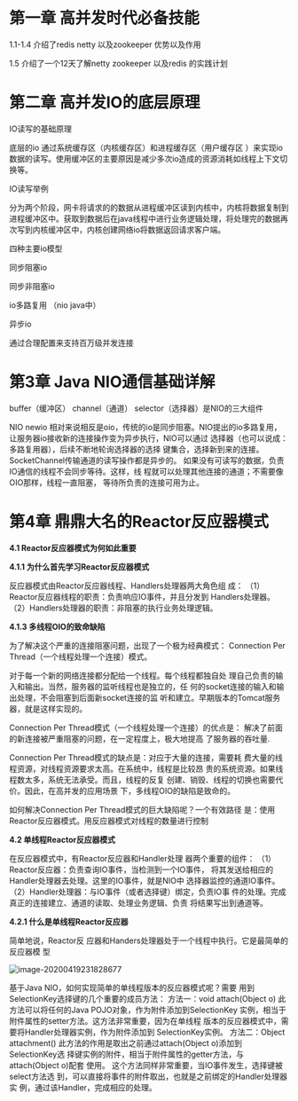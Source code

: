 # 第一章 高并发时代必备技能

1.1-1.4 介绍了redis netty 以及zookeeper 优势以及作用

1.5 介绍了一个12天了解netty zookeeper 以及redis 的实践计划



# 第二章 高并发IO的底层原理

IO读写的基础原理 

底层的io 通过系统缓存区（内核缓存区）和进程缓存区（用户缓存区 ）来实现io数据的读写。使用缓冲区的主要原因是减少多次io造成的资源消耗如线程上下文切换等。

IO读写举例 

分为两个阶段，网卡将请求的的数据从进程缓冲区读到内核中，内核将数据复制到进程缓冲区中。获取到数据后在java线程中进行业务逻辑处理，将处理完的数据再次写到内核缓冲区中，内核创建网络io将数据返回请求客户端。



四种主要io模型

同步阻塞io

同步非阻塞io

io多路复用 （nio java中）

异步io



通过合理配置来支持百万级并发连接



# 第3章 Java NIO通信基础详解

buffer（缓冲区） channel（通道） selector（选择器）是NIO的三大组件

NIO newio 相对来说相反是oio，传统的io是同步阻塞。NIO提出的io多路复用，让服务器io接收新的连接操作变为异步执行，NIO可以通过 选择器（也可以说成：多路复用器），后续不断地轮询选择器的选择 键集合，选择新到来的连接。SocketChannel传输通道的读写操作都是异步的。 如果没有可读写的数据，负责IO通信的线程不会同步等待。这样，线 程就可以处理其他连接的通道；不需要像OIO那样，线程一直阻塞， 等待所负责的连接可用为止。





# 第4章 鼎鼎大名的Reactor反应器模式

**4.1 Reactor反应器模式为何如此重要**

**4.1.1 为什么首先学习Reactor反应器模式**

反应器模式由Reactor反应器线程、Handlers处理器两大角色组
成：
（1）Reactor反应器线程的职责：负责响应IO事件，并且分发到 Handlers处理器。
（2）Handlers处理器的职责：非阻塞的执行业务处理逻辑。

**4.1.3 多线程OIO的致命缺陷**

为了解决这个严重的连接阻塞问题，出现了一个极为经典模式： Connection Per Thread（一个线程处理一个连接）模式。

对于每一个新的网络连接都分配给一个线程。每个线程都独自处 理自己负责的输入和输出。当然，服务器的监听线程也是独立的，任 何的socket连接的输入和输出处理，不会阻塞到后面新socket连接的监 听和建立。早期版本的Tomcat服务器，就是这样实现的。

Connection Per Thread模式（一个线程处理一个连接）的优点是： 解决了前面的新连接被严重阻塞的问题，在一定程度上，极大地提高 了服务器的吞吐量.

Connection Per Thread模式的缺点是：对应于大量的连接，需要耗 费大量的线程资源，对线程资源要求太高。在系统中，线程是比较昂 贵的系统资源。如果线程数太多，系统无法承受。而且，线程的反复 创建、销毁、线程的切换也需要代价。因此，在高并发的应用场景 下，多线程OIO的缺陷是致命的。

如何解决Connection Per Thread模式的巨大缺陷呢？一个有效路径 是：使用Reactor反应器模式。用反应器模式对线程的数量进行控制

**4.2 单线程Reactor反应器模式**

在反应器模式中，有Reactor反应器和Handler处理 器两个重要的组件：
（1）Reactor反应器：负责查询IO事件，当检测到一个IO事件， 将其发送给相应的Handler处理器去处理。这里的IO事件，就是NIO中 选择器监控的通道IO事件。
（2）Handler处理器：与IO事件（或者选择键）绑定，负责IO事 件的处理。完成真正的连接建立、通道的读取、处理业务逻辑、负责 将结果写出到通道等。

**4.2.1 什么是单线程Reactor反应器**

简单地说，Reactor反 应器和Handers处理器处于一个线程中执行。它是最简单的反应器模 型

![image-20200419231828677](C:\Users\caopeng\AppData\Roaming\Typora\typora-user-images\image-20200419231828677.png)



基于Java NIO，如何实现简单的单线程版本的反应器模式呢？需要 用到SelectionKey选择键的几个重要的成员方法：
方法一：void attach(Object o)
此方法可以将任何的Java POJO对象，作为附件添加到SelectionKey 实例，相当于附件属性的setter方法。这方法非常重要，因为在单线程 版本的反应器模式中，需要将Handler处理器实例，作为附件添加到 SelectionKey实例。
方法二：Object attachment()
此方法的作用是取出之前通过attach(Object o)添加到SelectionKey选 择键实例的附件，相当于附件属性的getter方法，与attach(Object o)配套 使用。
这个方法同样非常重要，当IO事件发生，选择键被select方法选 到，可以直接将事件的附件取出，也就是之前绑定的Handler处理器实 例，通过该Handler，完成相应的处理。

